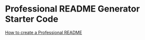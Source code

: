 # Professional README Generator Starter Code

[How to create a Professional README](https://coding-boot-camp.github.io/full-stack/github/professional-readme-guide)



